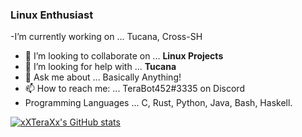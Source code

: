 

### Linux Enthusiast

-I’m currently working on ... Tucana, Cross-SH 
- 👯 I’m looking to collaborate on ... **Linux Projects**
- 🤔 I’m looking for help with ... **Tucana**
- 💬 Ask me about ... Basically Anything!
- 📫 How to reach me: ... TeraBot452#3335 on Discord
- Programming Languages ... C, Rust, Python, Java, Bash, Haskell.

[![xXTeraXx's GitHub stats](https://github-readme-stats.vercel.app/api?username=xXTeraXx&theme=dark)](https://github.com/anuraghazra/github-readme-stats)
